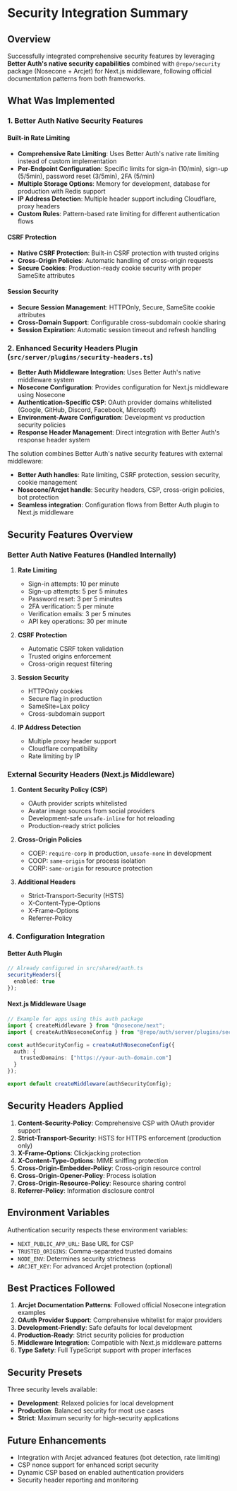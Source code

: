# Security Integration Summary

## Overview

Successfully integrated comprehensive security features by leveraging **Better
Auth's native security capabilities** combined with `@repo/security` package
(Nosecone + Arcjet) for Next.js middleware, following official documentation
patterns from both frameworks.

## What Was Implemented

### 1. Better Auth Native Security Features

#### Built-in Rate Limiting

- **Comprehensive Rate Limiting**: Uses Better Auth's native rate limiting
  instead of custom implementation
- **Per-Endpoint Configuration**: Specific limits for sign-in (10/min), sign-up
  (5/5min), password reset (3/5min), 2FA (5/min)
- **Multiple Storage Options**: Memory for development, database for production
  with Redis support
- **IP Address Detection**: Multiple header support including Cloudflare, proxy
  headers
- **Custom Rules**: Pattern-based rate limiting for different authentication
  flows

#### CSRF Protection

- **Native CSRF Protection**: Built-in CSRF protection with trusted origins
- **Cross-Origin Policies**: Automatic handling of cross-origin requests
- **Secure Cookies**: Production-ready cookie security with proper SameSite
  attributes

#### Session Security

- **Secure Session Management**: HTTPOnly, Secure, SameSite cookie attributes
- **Cross-Domain Support**: Configurable cross-subdomain cookie sharing
- **Session Expiration**: Automatic session timeout and refresh handling

### 2. Enhanced Security Headers Plugin (`src/server/plugins/security-headers.ts`)

- **Better Auth Middleware Integration**: Uses Better Auth's native middleware
  system
- **Nosecone Configuration**: Provides configuration for Next.js middleware
  using Nosecone
- **Authentication-Specific CSP**: OAuth provider domains whitelisted (Google,
  GitHub, Discord, Facebook, Microsoft)
- **Environment-Aware Configuration**: Development vs production security
  policies
- **Response Header Management**: Direct integration with Better Auth's response
  header system

The solution combines Better Auth's native security features with external
middleware:

- **Better Auth handles**: Rate limiting, CSRF protection, session security,
  cookie management
- **Nosecone/Arcjet handle**: Security headers, CSP, cross-origin policies, bot
  protection
- **Seamless integration**: Configuration flows from Better Auth plugin to
  Next.js middleware

## Security Features Overview

### Better Auth Native Features (Handled Internally)

1. **Rate Limiting**
   - Sign-in attempts: 10 per minute
   - Sign-up attempts: 5 per 5 minutes
   - Password reset: 3 per 5 minutes
   - 2FA verification: 5 per minute
   - Verification emails: 3 per 5 minutes
   - API key operations: 30 per minute

2. **CSRF Protection**
   - Automatic CSRF token validation
   - Trusted origins enforcement
   - Cross-origin request filtering

3. **Session Security**
   - HTTPOnly cookies
   - Secure flag in production
   - SameSite=Lax policy
   - Cross-subdomain support

4. **IP Address Detection**
   - Multiple proxy header support
   - Cloudflare compatibility
   - Rate limiting by IP

### External Security Headers (Next.js Middleware)

1. **Content Security Policy (CSP)**
   - OAuth provider scripts whitelisted
   - Avatar image sources from social providers
   - Development-safe `unsafe-inline` for hot reloading
   - Production-ready strict policies

2. **Cross-Origin Policies**
   - COEP: `require-corp` in production, `unsafe-none` in development
   - COOP: `same-origin` for process isolation
   - CORP: `same-origin` for resource protection

3. **Additional Headers**
   - Strict-Transport-Security (HSTS)
   - X-Content-Type-Options
   - X-Frame-Options
   - Referrer-Policy

### 4. Configuration Integration

#### Better Auth Plugin

```typescript
// Already configured in src/shared/auth.ts
securityHeaders({
  enabled: true
});
```

#### Next.js Middleware Usage

```typescript
// Example for apps using this auth package
import { createMiddleware } from "@nosecone/next";
import { createAuthNoseconeConfig } from "@repo/auth/server/plugins/security-headers";

const authSecurityConfig = createAuthNoseconeConfig({
  auth: {
    trustedDomains: ["https://your-auth-domain.com"]
  }
});

export default createMiddleware(authSecurityConfig);
```

## Security Headers Applied

1. **Content-Security-Policy**: Comprehensive CSP with OAuth provider support
2. **Strict-Transport-Security**: HSTS for HTTPS enforcement (production only)
3. **X-Frame-Options**: Clickjacking protection
4. **X-Content-Type-Options**: MIME sniffing protection
5. **Cross-Origin-Embedder-Policy**: Cross-origin resource control
6. **Cross-Origin-Opener-Policy**: Process isolation
7. **Cross-Origin-Resource-Policy**: Resource sharing control
8. **Referrer-Policy**: Information disclosure control

## Environment Variables

Authentication security respects these environment variables:

- `NEXT_PUBLIC_APP_URL`: Base URL for CSP
- `TRUSTED_ORIGINS`: Comma-separated trusted domains
- `NODE_ENV`: Determines security strictness
- `ARCJET_KEY`: For advanced Arcjet protection (optional)

## Best Practices Followed

1. **Arcjet Documentation Patterns**: Followed official Nosecone integration
   examples
2. **OAuth Provider Support**: Comprehensive whitelist for major providers
3. **Development-Friendly**: Safe defaults for local development
4. **Production-Ready**: Strict security policies for production
5. **Middleware Integration**: Compatible with Next.js middleware patterns
6. **Type Safety**: Full TypeScript support with proper interfaces

## Security Presets

Three security levels available:

- **Development**: Relaxed policies for local development
- **Production**: Balanced security for most use cases
- **Strict**: Maximum security for high-security applications

## Future Enhancements

- Integration with Arcjet advanced features (bot detection, rate limiting)
- CSP nonce support for enhanced script security
- Dynamic CSP based on enabled authentication providers
- Security header reporting and monitoring
